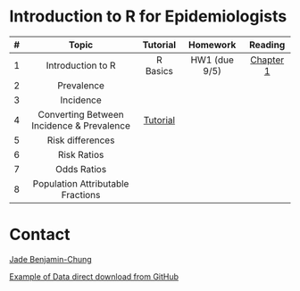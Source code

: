 # Introduction to R for Epidemiologists

|# | Topic | Tutorial  | Homework  | Reading
|--- | :---: | :---:       | :---:       | :---:    
|1 | Introduction to R | R Basics | HW1 (due 9/5) | [Chapter 1](http://r4ds.had.co.nz/index.html)
|2 | Prevalence |||
|3 | Incidence |||
|4 | Converting Between Incidence & Prevalence |[Tutorial](https://jadebc.shinyapps.io/convert-inc-prev/)||
|5 | Risk differences |||
|6 | Risk Ratios |||
|7 | Odds Ratios |||
|8 | Population Attributable Fractions |||

# Contact
[Jade Benjamin-Chung](mailto:jadebc@berkeley.edu)  

<a href="https://raw.githubusercontent.com/kmishra9/PH241/master/Final%20Project/Data/washb-bangladesh-tr-public.csv" download>Example of Data direct download from GitHub</a>
<!-- ![alt text](http://bbd.berkeley.edu/uploads/5/4/3/7/54378593/published/benjamin-chung-jade_1.jpeg?1507227294 "Jade") -->

